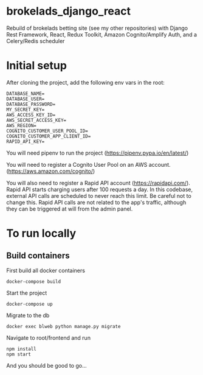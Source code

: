 # brokelads_django_react

Rebuild of brokelads betting site (see my other repositories) with Django Rest Framework, React, Redux Toolkit, Amazon Cognito/Amplify Auth, and a Celery/Redis scheduler

# Initial setup

After cloning the project, add the following env vars in the root:

```
DATABASE_NAME=
DATABASE_USER=
DATABASE_PASSWORD=
MY_SECRET_KEY=
AWS_ACCESS_KEY_ID=
AWS_SECRET_ACCESS_KEY=
AWS_REGION=
COGNITO_CUSTOMER_USER_POOL_ID=
COGNITO_CUSTOMER_APP_CLIENT_ID=
RAPID_API_KEY=
```

You will need pipenv to run the project (https://pipenv.pypa.io/en/latest/)

You will need to register a Cognito User Pool on an AWS account. (https://aws.amazon.com/cognito/)

You will also need to register a Rapid API account (https://rapidapi.com/). Rapid API starts charging users after 100 requests a day. In this codebase, external API calls are scheduled to never reach this limit. Be careful not to change this. Rapid API calls are not related to the app's traffic, although they can be triggered at will from the admin panel.

# To run locally

## Build containers

First build all docker containers

```
docker-compose build
```

Start the project

```
docker-compose up
```

Migrate to the db

```
docker exec blweb python manage.py migrate
```

Navigate to root/frontend and run

```
npm install
npm start
```

And you should be good to go...
